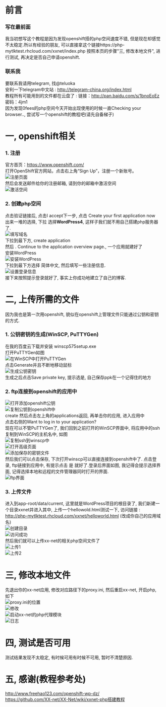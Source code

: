 # 前言
### 写在最前面
我当初想写这个教程是因为发现openshift搭的php空间速度不错, 但是现在却感觉不太稳定.所以有经验的朋友, 可以直接拿这个链接https://php-mytlktest.rhcloud.com/xxnet/index.php 按照本页的步骤"三, 修改本地文件", 进行测试, 再决定是否自己申请openshift.
### 联系我
要联系我请用telegram, 找@teluoka     
安利一下telegram中文站 : http://telegram-china.org/index.html    
教程所有可能用到的文件都在云盘了 : 链接：http://pan.baidu.com/s/1bnoEoEz 密码：4jm1    
因为发现0fees的php空间今天开始出现使用的时候一直Checking your browser.., 尝试写一个openshift的教程吧(请先自备梯子)     

# 一, openshift相关
### 1. 注册
官方首页：https://www.openshift.com/    
打开OpenShift官方网站，点击右上角“Sign Up”，注册一个新账号。    
![注册页面](http://php-teluoka.rhcloud.com/os-photo/001signup.png)     
然后会发送邮件给你的注册邮箱, 请到你的邮箱中激活空间     
![激活空间](http://php-teluoka.rhcloud.com/os-photo/002vify.png)     
### 2. 创建php空间
点击验证链接后, 点击I accept下一步, 点击 Create your first application now     
出来一堆的选择, 下拉 选择**WordPress4**, 这样子我们就不用自己搭建php服务器了.    
![填写域名](http://php-teluoka.rhcloud.com/os-photo/003account1.png)  
下拉到最下方, create application    
然后 . Continue to the application overview page., 一个应用就建好了    
安装WordPress    
![安装WordPress](http://php-teluoka.rhcloud.com/os-photo/013wpinstall.png)    
下拉到最下方选择 简体中文, 然后填写一些注册信息.     
![设置登录信息](http://php-teluoka.rhcloud.com/os-photo/012wp.png)    
接下来按照提示登录就好了, 事实上你成功地建立了自己的博客.   

# 二, 上传所需的文件
因为我也是第一次用openshift, 貌似在openshift上管理文件只能通过公钥和密钥的方式.    
### 1. 公钥密钥的生成(WinSCP, PuTTYGen)
在我的百度云下载并安装 winscp575setup.exe    
打开PuTTYGen如图    
![在WinSCP中打开PuTTYGen](http://php-teluoka.rhcloud.com/os-photo/004winscp.png)    
点击Generate并且不断地移动鼠标     
![生成公钥密钥](http://php-teluoka.rhcloud.com/os-photo/005gen.png)   
生成之后点击Save private key, 提示选是, 自己保存ppk在一个记得住的地方   
### 2. ftp连接到openshift的应用中
![打开添加openshift公钥](http://php-teluoka.rhcloud.com/os-photo/006addpub.png)   
![复制公钥到openshift中](http://php-teluoka.rhcloud.com/os-photo/007copy.png)   
create 然后点击左上角的applications返回, 再单击你的应用, 进入应用中    
点击右侧的Want to log in to your application?    
现在可以不管PuTTYGen了, 我们回到之前打开的WinSCP界面中, 将应用中的ssh复制到WinSCP的主机名中, 如图    
![复制ssh到winscp中](http://php-teluoka.rhcloud.com/os-photo/008copy2.png)    
![打开高级页面](http://php-teluoka.rhcloud.com/os-photo/009winscp1.png)    
![添加保存的密钥文件](http://php-teluoka.rhcloud.com/os-photo/010winscp2.png)    
然后我们可以点击保存, 下次打开winscp可以直接连接到openshift中了. 点击登录, ftp链接到应用中, 有提示点击 是 就好了.登录后界面如图, 我记得会提示选择界面, 记得选择本地和远程的文件管理器同时打开的界面.     
![ftp界面](http://php-teluoka.rhcloud.com/os-photo/011login.png)     
### 3. 上传文件
进入到app-root/data/current, 这里就是WordPress项目的根目录了, 我们新建一个目录xxnet并进入其中, 上传一个hellowold.html测试一下, 访问链接 : http://php-mytlktest.rhcloud.com/xxnet/helloworld.html (改成你自己的应用域名)    
![创建目录](http://php-teluoka.rhcloud.com/os-photo/014cflod.png)     
![访问成功](http://php-teluoka.rhcloud.com/os-photo/015done.png)    
然后我们就可以上传xx-net的相关php空间文件了    
![上传1](http://php-teluoka.rhcloud.com/os-photo/016upload.png)    
![上传2](http://php-teluoka.rhcloud.com/os-photo/017up2.png)    

# 三, 修改本地文件
先退出你的xx-net应用, 修改对应路径下的proxy.ini, 然后重启xx-net, 开启php, 如下    
![proxy.ini的位置](http://php-teluoka.rhcloud.com/os-photo/018ini.png)    
![修改](http://php-teluoka.rhcloud.com/os-photo/019ini2.png)     
![启动xx-net的php代理模块](http://php-teluoka.rhcloud.com/os-photo/020xxnet.png)    
![日志](http://php-teluoka.rhcloud.com/os-photo/021phpproxy.png)    

# 四, 测试是否可用
测试结果发现不太稳定, 有时候可用有时候不可用, 暂时不清楚原因.

# 五, 感谢(教程参考处)
http://www.freehao123.com/openshift-wp-dz/     
https://github.com/XX-net/XX-Net/wiki/xxnet-php搭建教程    
